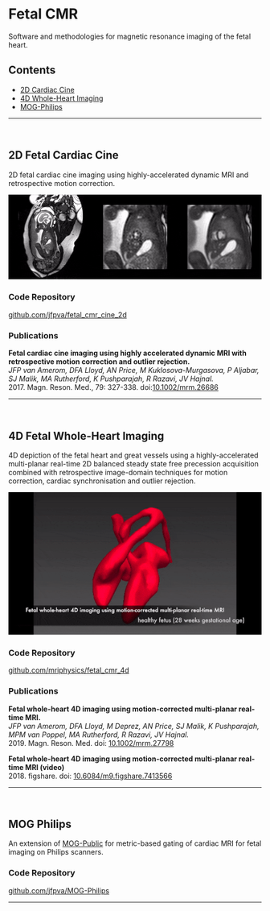 # Fetal CMR

Software and methodologies for magnetic resonance imaging of the fetal heart.

## Contents

* [2D Cardiac Cine](#2d)
* [4D Whole-Heart Imaging](#4d)
* [MOG-Philips](#mog_philips)

---

<br>

 <a name="2d"></a>

## 2D Fetal Cardiac Cine

2D fetal cardiac cine imaging using highly-accelerated dynamic MRI and retrospective motion correction.

<img src="images/fetalcmr_mrm26686_sup_video_1c.gif">

### Code Repository

[github.com/jfpva/fetal_cmr_cine_2d](https://github.com/jfpva/fetal_cmr_cine_2d#readme)

### Publications

**Fetal cardiac cine imaging using highly accelerated dynamic MRI with retrospective motion correction and outlier rejection.**  
*JFP van Amerom, DFA Lloyd, AN Price, M Kuklosova-Murgasova, P Aljabar, SJ Malik, MA Rutherford, K Pushparajah, R Razavi, JV Hajnal.*  
2017. Magn. Reson. Med., 79: 327-338. doi:[10.1002/mrm.26686](https://doi.org/10.1002/mrm.26686)

---

<br>

<a name="4d"></a>

## 4D Fetal Whole-Heart Imaging

4D depiction of the fetal heart and great vessels using a highly-accelerated multi-planar real-time 2D balanced steady state free precession acquisition combined with retrospective image-domain techniques for motion correction, cardiac synchronisation and outlier rejection. 

<img src="images/fetalcmr_mrm1819633_sup_video_2.gif">

### Code Repository

[github.com/mriphysics/fetal_cmr_4d](https://github.com/mriphysics/fetal_cmr_4d#readme)

### Publications

**Fetal whole-heart 4D imaging using motion-corrected multi-planar real-time MRI.**  
*JFP van Amerom, DFA Lloyd, M Deprez, AN Price, SJ Malik, K Pushparajah, MPM van Poppel, MA Rutherford, R Razavi, JV Hajnal.*   
2019. Magn. Reson. Med. doi: [10.1002/mrm.27798](https://doi.org/10.1002/mrm.27798)

**Fetal whole-heart 4D imaging using motion-corrected multi-planar real-time MRI (video)**  
2018. figshare. doi: [10.6084/m9.figshare.7413566](https://doi.org/10.6084/m9.figshare.7413566)


---

<br>

<a name="mog_philips"></a>

## MOG Philips

An extension of [MOG-Public](https://github.com/MetricOptimizedGating/MOG-Public) for metric-based gating of cardiac MRI for fetal imaging on Philips scanners.

### Code Repository

[github.com/jfpva/MOG-Philips](https://github.com/jfpva/MOG-Philips#readme)

---
